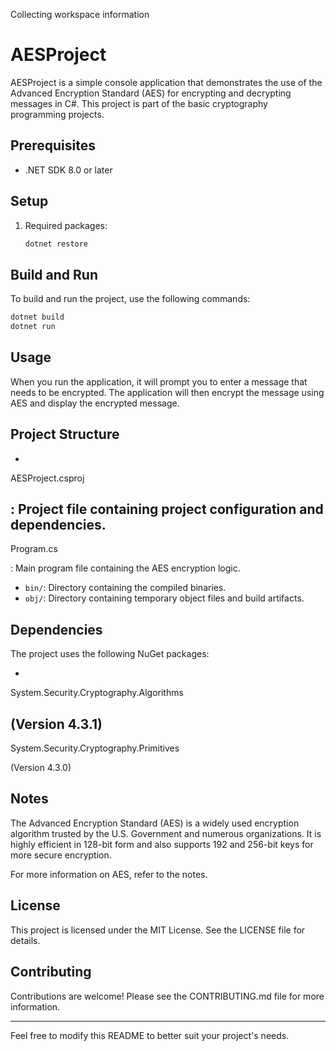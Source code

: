 Collecting workspace information

# AESProject

AESProject is a simple console application that demonstrates the use of the Advanced Encryption Standard (AES) for encrypting and decrypting messages in C#. This project is part of the basic cryptography programming projects.

## Prerequisites

- .NET SDK 8.0 or later

## Setup

1. Required packages:
    ```sh
    dotnet restore
    ```

## Build and Run

To build and run the project, use the following commands:

```sh
dotnet build
dotnet run
```

## Usage

When you run the application, it will prompt you to enter a message that needs to be encrypted. The application will then encrypt the message using AES and display the encrypted message.

## Project Structure

- 

AESProject.csproj

: Project file containing project configuration and dependencies.
- 

Program.cs

: Main program file containing the AES encryption logic.
- `bin/`: Directory containing the compiled binaries.
- `obj/`: Directory containing temporary object files and build artifacts.

## Dependencies

The project uses the following NuGet packages:

- 

System.Security.Cryptography.Algorithms

 (Version 4.3.1)
- 

System.Security.Cryptography.Primitives

 (Version 4.3.0)

## Notes

The Advanced Encryption Standard (AES) is a widely used encryption algorithm trusted by the U.S. Government and numerous organizations. It is highly efficient in 128-bit form and also supports 192 and 256-bit keys for more secure encryption.

For more information on AES, refer to the notes.

## License

This project is licensed under the MIT License. See the LICENSE file for details.

## Contributing

Contributions are welcome! Please see the CONTRIBUTING.md file for more information.

---

Feel free to modify this README to better suit your project's needs.
